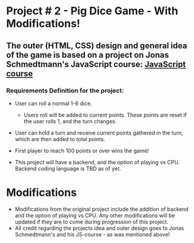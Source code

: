 # Project # 2 - Pig Dice Game - With Modifications!

## The outer (HTML, CSS) design and general idea of the game is based on a project on Jonas Schmedtmann's JavaScript course: [JavaScript course](https://www.udemy.com/course/the-complete-javascript-course/)

### Requirements Definition for the project:

- User can roll a normal 1-6 dice.
  - Users roll will be added to current points. These points are reset if the user rolls 1, and the turn changes. 

- User can hold a turn and receive current points gathered in the turn, which are then added to total points.

- First player to reach 100 points or over wins the game!

- This project will have a backend, and the option of playing vs CPU. Backend coding language is TBD as of yet.

# Modifications

- Modifications from the original project include the addition of backend and the option of playing vs CPU. Any other modifications will be updated if they are to come during progression of this project.
- All credit regarding the projects idea and outer design goes to Jonas Schmedtmann's and his JS-course - as was mentioned above!
